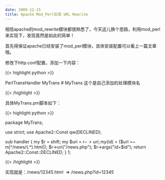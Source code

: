 ```yaml
---
date: 2009-12-15
title: Apache Mod_Perl实现 URL Rewrite
---
```


相信apache的mod_rewrite模块都很熟悉了，今天这儿换个思路，利用mod_perl来实现下，发现竟然是如此的简单！

首先得保证apache已经安装了mod_perl模块，具体安装配置可以看上一篇文章哦。

修改下http.conf配置，添加一下内容：

{{< highlight python >}}

PerlTransHandler MyTrans # MyTrans 这个是自己添加的处理模块名

{{< /highlight >}}

具体MyTrans.pm脚本如下：

{{< highlight python >}}

package MyTrans;

use strict;
use Apache2::Const qw(DECLINED);

sub handler {
    my $r = shift;
    my $uri = $r->uri;
    my ($id) = ($url =~ m|^/news/(.*)\.html|);
    $r->uri("/news.php");
    $r->args("id=$id");
    return Apache2::Const::DECLINED;
}
1;

{{< /highlight >}}

实现就是：/news/12345.html  => /news.php?id=12345

